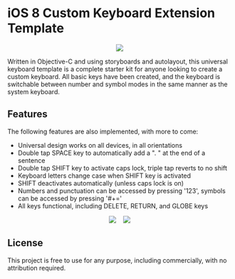 # iOS 8 Custom Keyboard Extension Template

<p align="center">
<img src="http://i36.photobucket.com/albums/e50/chilldog77/4363eecf-32f0-4c8a-ae73-5ffa0689ddf1_zps230ffed6.png">

</p>

Written in Objective-C and using storyboards and autolayout, this universal keyboard template is a complete starter kit for anyone looking to create a custom keyboard. All basic keys have been created, and the keyboard is switchable between number and symbol modes in the same manner as the system keyboard.

## Features

The following features are also implemented, with more to come:

* Universal design works on all devices, in all orientations
* Double tap SPACE key to automatically add a ". " at the end of a sentence
* Double tap SHIFT key to activate caps lock, triple tap reverts to no shift
* Keyboard letters change case when SHIFT key is activated
* SHIFT deactivates automatically (unless caps lock is on)
* Numbers and punctuation can be accessed by pressing '123', symbols can be accessed by pressing '#+='
* All keys functional, including DELETE, RETURN, and GLOBE keys

<p align="center">
<img src="http://i36.photobucket.com/albums/e50/chilldog77/d5ea89a2-fa6d-4dc6-b170-ee75bb75d463_zpsd37784d8.png">&nbsp;&nbsp;&nbsp;&nbsp;<img src="http://i36.photobucket.com/albums/e50/chilldog77/4e4a30db-a421-46c1-9dca-39663329c74b_zps22195c8a.png"></p>

## License

This project is free to use for any purpose, including commercially, with no attribution required.
